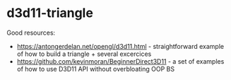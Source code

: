 # d3d11-triangle
Good resources:
* https://antongerdelan.net/opengl/d3d11.html - straightforward example of how to build a triangle + several excercices
* https://github.com/kevinmoran/BeginnerDirect3D11 - a set of examples of how to use D3D11 API without overbloating OOP BS 
